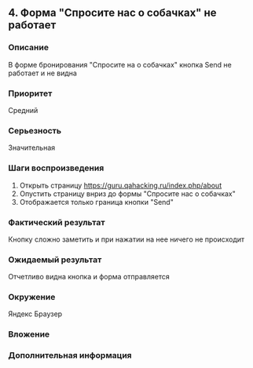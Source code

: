 ## 4. Форма "Спросите нас о собачках" не работает 

### Описание 
В форме бронирования "Спросите на о собачках" кнопка Send не работает и не видна 

### Приоритет 
Средний 

### Серьезность 
Значительная 

### Шаги воспроизведения 
1. Открыть страницу https://guru.qahacking.ru/index.php/about
2. Опустить страницу внриз до формы "Спросите нас о собачках"
3. Отображается только граница кнопки "Send"

### Фактический результат 
Кнопку сложно заметить и при нажатии на нее ничего не происходит

### Ожидаемый результат 
Отчетливо видна кнопка и форма отправляется  

### Окружение 
Яндекс Браузер 

### Вложение 

### Дополнительная информация 
